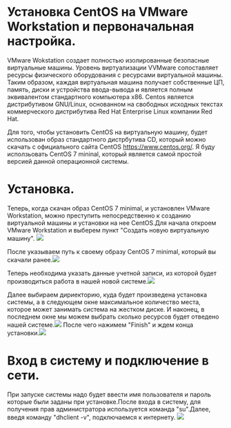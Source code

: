 # Установка CentOS на VMware Workstation и первоначальная настройка.
VMware Wokstation создает полностью изолированные безопасные виртуальные машины. Уровень виртуализации VVMware сопоставляет ресурсы физического оборудования с ресурсами виртуальной машины. Таким образом, каждая виртуальная машина получает собственные ЦП, память, диски и устройства ввода-вывода и является полным эквивалентом стандартного компьютера x86.
Centos является дистрибутивом GNU/Linux, основанном на свободных исходных текстах коммерческого дистрибутива Red Hat Enterprise Linux компании Red Hat.
    
Для того, чтобы установить CentOS на виртуальную машину, будет использован образ стандартного дистрбутива CD, который можно скачать с официального сайта CentOS https://www.centos.org/. Я буду исползьовать CentOS 7 mininal, который является самой простой версией данной операционной системы.
    
# Установка.
Теперь, когда скачан образ CentOS 7 minimal, и установлен VMware Workstation, можно преступить непосредственно к созданию виртуальной машины и установки на нее CentOS.Для начала откроем VMware Workstation и выберем пункт "Создать новую виртуальную машину". ![](http://s7.hostingkartinok.com/uploads/images/2015/07/a721eb021bf7d5656e205e260539bdc8.jpg)

После указываем путь к своему образу CentOS 7 minimal, который вы скачали ранее.![](http://s7.hostingkartinok.com/uploads/images/2015/07/935d239383a343a228da8a51213cb995.jpg)

Теперь необходима указать данные учетной записи, из которой будет производиться работа в нашей новой системе.![](http://s7.hostingkartinok.com/uploads/images/2015/07/35cb485b0b2a5f5cd799f9f5db749851.jpg)

Далее выбираем дириекторию, куда будет произведена установка системы, а в следующем окне максимальное количество места, которое может занимать система на жестком диске.
И наконец, в последнем окне мы можем выбрать сколько ресурсов будет отведено нашей системе.![](http://s7.hostingkartinok.com/uploads/images/2015/07/0d4e402133d8a59814cd3146a8c89912.jpg)
После чего нажимем "Finish" и ждем конца установки.![](http://s7.hostingkartinok.com/uploads/images/2015/06/3883a3c3afce5673970acd3d49a99582.jpg)

# Вход в систему и подключение в сети.
При запуске системы надо будет ввести имя пользователя и пароль которые были заданы при установке.После входа в систему, для получения прав администратора используется команда "su".Далее, введя команду "dhclient -v", подключаемся к интернету.
![](http://s7.hostingkartinok.com/uploads/images/2015/07/7e9b3b7a5fcfad521a1a2ea250215dd4.jpg)
